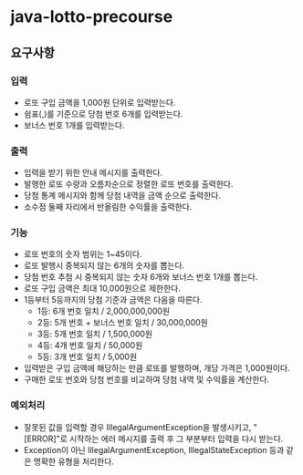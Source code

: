 # java-lotto-precourse

## 요구사항

### 입력
* 로또 구입 금액을 1,000원 단위로 입력받는다.
* 쉼표(,)를 기준으로 당첨 번호 6개를 입력받는다.
* 보너스 번호 1개를 입력받는다.

### 출력
* 입력을 받기 위한 안내 메시지를 출력한다.
* 발행한 로또 수량과 오름차순으로 정렬한 로또 번호를 출력한다.
* 당첨 통계 메시지와 함께 당첨 내역을 금액 순으로 출력한다.
* 소수점 둘째 자리에서 반올림한 수익률을 출력한다.

### 기능
* 로또 번호의 숫자 범위는 1~45이다.
* 로또 발행시 중복되지 않는 6개의 숫자를 뽑는다.
* 당첨 번호 추첨 시 중복되지 않는 숫자 6개와 보너스 번호 1개를 뽑는다.
* 로또 구입 금액은 최대 10,000원으로 제한한다.
* 1등부터 5등까지의 당첨 기준과 금액은 다음을 따른다.
  - 1등: 6개 번호 일치 / 2,000,000,000원
  - 2등: 5개 번호 + 보너스 번호 일치 / 30,000,000원
  - 3등: 5개 번호 일치 / 1,500,000원
  - 4등: 4개 번호 일치 / 50,000원
  - 5등: 3개 번호 일치 / 5,000원
* 입력받은 구입 금액에 해당하는 만큼 로또를 발행하며, 개당 가격은 1,000원이다.
* 구매한 로또 번호와 당첨 번호를 비교하여 당첨 내역 및 수익률을 계산한다.

### 예외처리
* 잘못된 값을 입력할 경우 IllegalArgumentException을 발생시키고, "[ERROR]"로 시작하는 에러 메시지를 출력 후 그 부분부터 입력을 다시 받는다.
* Exception이 아닌 IllegalArgumentException, IllegalStateException 등과 같은 명확한 유형을 처리한다.


